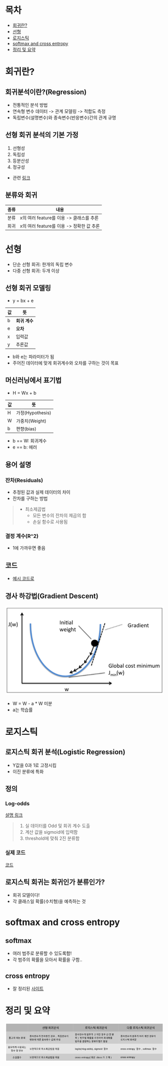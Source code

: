 # 목차
- [회귀란?](#회귀란?)
- [선형](#선형)
- [로지스틱](#로지스틱)
- [softmax and cross entropy](#softmax-and-cross-entropy)
- [정리 및 요약](#정리-및-요약)
# 회귀란?
## 회귀분석이란?(Regression)
- 전통적인 분석 방법
- 연속형 변수 데이터 -> 관계 모델링 -> 적합도 측정
- 독립변수(설명변수)와 종속변수(반응변수)간의 관계 규명
## 선형 회귀 분석의 기본 가정
1. 선형성
2. 독립성
3. 등분산성
4. 정규성
- 관련 [링크](https://kkokkilkon.tistory.com/175)
## 분류와 회귀
|종류|내용|
|:---:|---|
|분류|x의 여러 feature를 이용 -> 클래스를 추론|
|회귀|x의 여러 feature를 이용 -> 정확한 값 추론|
# 선형
- 단순 선형 회귀: 한개의 독립 변수
- 다중 선형 회귀: 두개 이상
## 선형 회귀 모델링
- y = bx + e

|값|뜻|
|--|--|
|b|**회귀 계수**|
|e|**오차**|
|x|입력값|
|y|추론값|
- b와 e는 파라미터가 됨
- 주어진 데이터에 맞게 회귀계수와 오차를 구하는 것이 목표 
## 머신러닝에서 표기법
- H = Wx + b

|값|뜻|
|--|--|
|H|가정(Hypothesis)|
|W|가중치(Weight)|
|b|편향(bias)|
- b == W: 회귀계수
- e == b: 에러
## 용어 설명
### 잔차(Residuals)
- 추정된 값과 실제 데이터의 차이
- 잔차를 구하는 방법
> - 최소제곱법
>   - 모든 변수의 잔차의 제곱의 합
>   - 손실 함수로 사용됨
### 결정 계수(R^2)
- 1에 가까우면 좋음
## 코드
- [예시 코드로](./code.ipynb)
## 경사 하강법(Gradient Descent)
![GDA](./img/GDA.png)
- W = W - a * W 미분
- a는 학습률
# 로지스틱
## 로지스틱 회귀 분석(Logistic Regression)
- Y값을 0과 1로 고정시킴
- 이진 분류에 특화
## 정의
### Log-odds
[설명 링크](https://towardsdatascience.com/https-towardsdatascience-com-what-and-why-of-log-odds-64ba988bf704)

> 1. 실 데이터를 Odd 및 회귀 계수 도출
> 2. 계산 값을 sigmoid에 입력함
> 3. threshold에 맞춰 2진 분류함
### 실제 코드
[코드](./code.ipynb)
## 로지스틱 회귀는 회귀인가 분류인가?
- 회귀 모델이다!
- 각 클래스일 확률(수치형)을 예측하는 것
# softmax and cross entropy
## softmax
- 여러 범주로 분류할 수 있도록함!
- 각 범주의 확률을 모아서 확률을 구함..
## cross entropy
- 잘 정리된 [사이트](https://hyunw.kim/blog/2017/10/26/Cross_Entropy.html)

# 정리 및 요약
![정리](./img/정리.png)